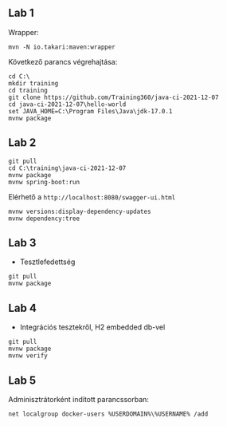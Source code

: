 ## Lab 1

Wrapper:

```
mvn -N io.takari:maven:wrapper 
```

Következő parancs végrehajtása:

```
cd C:\
mkdir training
cd training
git clone https://github.com/Training360/java-ci-2021-12-07
cd java-ci-2021-12-07\hello-world
set JAVA_HOME=C:\Program Files\Java\jdk-17.0.1
mvnw package
```

## Lab 2

```
git pull
cd C:\training\java-ci-2021-12-07
mvnw package
mvnw spring-boot:run
```

Elérhető a `http://localhost:8080/swagger-ui.html` 

```
mvnw versions:display-dependency-updates
mvnw dependency:tree
```

## Lab 3

* Tesztlefedettség

```
git pull
mvnw package
```

## Lab 4

* Integrációs tesztekről, H2 embedded db-vel

```
git pull
mvnw package
mvnw verify
```

## Lab 5

Adminisztrátorként indított parancssorban:

```
net localgroup docker-users %USERDOMAIN%\%USERNAME% /add
```